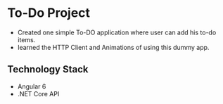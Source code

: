 # To-Do Project

* Created one simple To-DO application where user can add his to-do items.
* learned the HTTP Client and Animations of using this dummy app.

## Technology Stack 

* Angular 6 
* .NET Core API 


 
